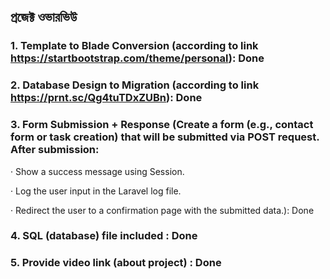 
## প্রজেক্ট ওভারভিউ 

### 1. Template to Blade Conversion (according to link https://startbootstrap.com/theme/personal): Done

### 2. Database Design to Migration (according to link https://prnt.sc/Qg4tuTDxZUBn): Done

### 3. Form Submission + Response (Create a form (e.g., contact form or task creation) that will be submitted via POST request. After submission:

 · Show a success message using Session.

 · Log the user input in the Laravel log file.

· Redirect the user to a confirmation page with the submitted data.): Done
### 4. SQL (database) file included : Done 
### 5. Provide video link (about project) : Done

